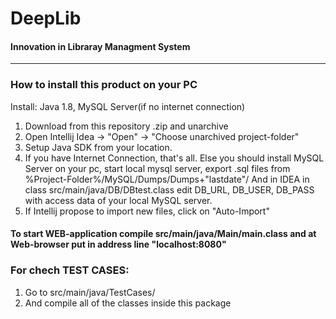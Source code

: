  **DeepLib**
 ====================
#### Innovation in Libraray Managment System

------------------------------

### **How to install this product on your PC** 

Install: Java 1.8, 
         MySQL Server(if no internet connection)

1. Download from this repository .zip and unarchive
2. Open Intellij Idea -> "Open" -> "Choose unarchived project-folder"
3. Setup Java SDK from your location.
4. If you have Internet Connection, that's all. Else you should install MySQL Server on your pc, start local mysql server, export .sql files from %Project-Folder%/MySQL/Dumps/Dumps+"lastdate"/
    And in IDEA in class src/main/java/DB/DBtest.class edit DB_URL, DB_USER, DB_PASS with access data of your local MySQL server.
5. If Intellij propose to import new files, click on "Auto-Import"
    
 #### To start WEB-application compile src/main/java/Main/main.class and at Web-browser put in address line "localhost:8080"
 
 ### For chech TEST CASES:
 
 1. Go to src/main/java/TestCases/
 2. And compile all of the classes inside this package
 
 


